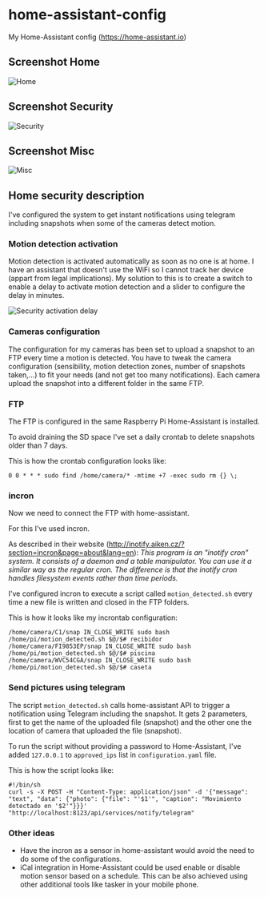 # home-assistant-config
My Home-Assistant config (https://home-assistant.io)

## Screenshot Home
![Home](https://raw.githubusercontent.com/hokus15/home-assistant-config/master/hass-config1.jpg)

## Screenshot Security
![Security](https://raw.githubusercontent.com/hokus15/home-assistant-config/master/hass-config2.jpg)

## Screenshot Misc
![Misc](https://raw.githubusercontent.com/hokus15/home-assistant-config/master/hass-config3.jpg)

## Home security description

I've configured the system to get instant notifications using telegram including snapshots when some of the cameras detect motion.

### Motion detection activation
Motion detection is activated automatically as soon as no one is at home.
I have an assistant that doesn't use the WiFi so I cannot track her device (appart from legal implications).
My solution to this is to create a switch to enable a delay to activate motion detection and a slider to configure the delay in minutes.

![Security activation delay](https://raw.githubusercontent.com/hokus15/home-assistant-config/master/security_activation_delay.png)

### Cameras configuration
The configuration for my cameras has been set to upload a snapshot to an FTP every time a motion is detected.
You have to tweak the camera configuration (sensibility, motion detection zones, number of snapshots taken,...) to fit your needs (and not get too many notifications).
Each camera upload the snapshot into a different folder in the same FTP.

### FTP
The FTP is configured in the same Raspberry Pi Home-Assistant is installed.

To avoid draining the SD space I've set a daily crontab to delete snapshots older than 7 days.

This is how the crontab configuration looks like:
```
0 0 * * * sudo find /home/camera/* -mtime +7 -exec sudo rm {} \;
```

### incron

Now we need to connect the FTP with home-assistant.

For this I've used incron.

As described in their website (http://inotify.aiken.cz/?section=incron&page=about&lang=en): *This program is an "inotify cron" system. It consists of a daemon and a table manipulator. You can use it a similar way as the regular cron. The difference is that the inotify cron handles filesystem events rather than time periods.*

I've configured incron to execute a script called `motion_detected.sh` every time a new file is written and closed in the FTP folders.

This is how it looks like my incrontab configuration:
```
/home/camera/C1/snap IN_CLOSE_WRITE sudo bash /home/pi/motion_detected.sh $@/$# recibidor
/home/camera/FI9853EP/snap IN_CLOSE_WRITE sudo bash /home/pi/motion_detected.sh $@/$# piscina
/home/camera/WVC54CGA/snap IN_CLOSE_WRITE sudo bash /home/pi/motion_detected.sh $@/$# caseta
```

### Send pictures using telegram
The script `motion_detected.sh` calls home-assistant API to trigger a notification using Telegram including the snapshot.
It gets 2 parameters, first to get the name of the uploaded file (snapshot) and the other one the location of camera that uploaded the file (snapshot).

To run the script without providing a password to Home-Assistant, I've added `127.0.0.1` to `approved_ips` list in `configuration.yaml` file.

This is how the script looks like:
```
#!/bin/sh
curl -s -X POST -H "Content-Type: application/json" -d '{"message": "text", "data": {"photo": {"file": "'$1'", "caption": "Movimiento detectado en '$2'"}}}' "http://localhost:8123/api/services/notify/telegram"
```

### Other ideas
* Have the incron as a sensor in home-assistant would avoid the need to do some of the configurations.
* iCal integration in Home-Assistant could be used enable or disable motion sensor based on a schedule. This can be also achieved using other additional tools like tasker in your mobile phone.